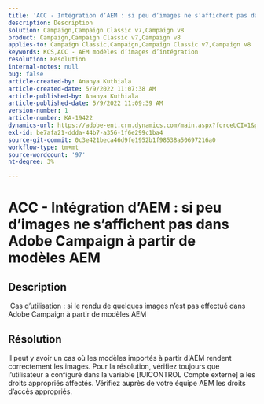 ```yaml
---
title: 'ACC - Intégration d’AEM : si peu d’images ne s’affichent pas dans Adobe Campaign à partir de modèles AEM'
description: Description
solution: Campaign,Campaign Classic v7,Campaign v8
product: Campaign,Campaign Classic v7,Campaign v8
applies-to: Campaign Classic,Campaign,Campaign Classic v7,Campaign v8
keywords: KCS,ACC - AEM modèles d’images d’intégration
resolution: Resolution
internal-notes: null
bug: false
article-created-by: Ananya Kuthiala
article-created-date: 5/9/2022 11:07:38 AM
article-published-by: Ananya Kuthiala
article-published-date: 5/9/2022 11:09:39 AM
version-number: 1
article-number: KA-19422
dynamics-url: https://adobe-ent.crm.dynamics.com/main.aspx?forceUCI=1&pagetype=entityrecord&etn=knowledgearticle&id=bbfc073a-88cf-ec11-a7b5-0022480a8e40
exl-id: be7afa21-ddda-44b7-a356-1f6e299c1ba4
source-git-commit: 0c3e421beca46d9fe1952b1f98538a50697216a0
workflow-type: tm+mt
source-wordcount: '97'
ht-degree: 3%

---
```


# ACC - Intégration d’AEM : si peu d’images ne s’affichent pas dans Adobe Campaign à partir de modèles AEM

## Description

 Cas d’utilisation : si le rendu de quelques images n’est pas effectué dans Adobe Campaign à partir de modèles AEM

## Résolution


Il peut y avoir un cas où les modèles importés à partir d&#39;AEM rendent correctement les images. Pour la résolution, vérifiez toujours que l’utilisateur a configuré dans la variable [!UICONTROL Compte externe] a les droits appropriés affectés. Vérifiez auprès de votre équipe AEM les droits d’accès appropriés.
